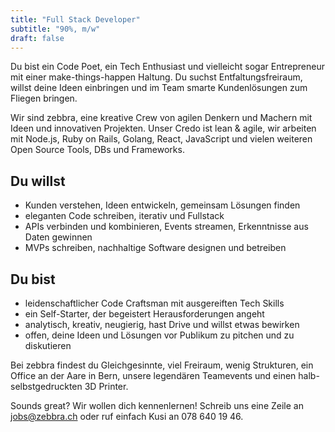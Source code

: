 ```yaml
---
title: "Full Stack Developer"
subtitle: "90%, m/w"
draft: false
---
```


Du bist ein Code Poet, ein Tech Enthusiast und vielleicht sogar Entrepreneur mit einer make-things-happen Haltung. Du suchst Entfaltungsfreiraum, willst deine Ideen einbringen und im Team smarte Kundenlösungen zum Fliegen bringen.
<!--more-->

Wir sind zebbra, eine kreative Crew von agilen Denkern und Machern mit Ideen und innovativen Projekten. Unser Credo ist lean & agile, wir arbeiten mit Node.js, Ruby on Rails, Golang, React, JavaScript und vielen weiteren Open Source Tools, DBs und Frameworks.

## Du willst

* Kunden verstehen, Ideen entwickeln, gemeinsam Lösungen finden
* eleganten Code schreiben, iterativ und Fullstack
* APIs verbinden und kombinieren, Events streamen, Erkenntnisse aus Daten gewinnen
* MVPs schreiben, nachhaltige Software designen und betreiben

## Du bist

* leidenschaftlicher Code Craftsman mit ausgereiften Tech Skills
* ein Self-Starter, der begeistert Herausforderungen angeht
* analytisch, kreativ, neugierig, hast Drive und willst etwas bewirken
* offen, deine Ideen und Lösungen vor Publikum zu pitchen und zu diskutieren

Bei zebbra findest du Gleichgesinnte, viel Freiraum, wenig Strukturen, ein Office an der Aare in Bern, unsere legendären Teamevents und einen halb-selbstgedruckten 3D Printer.

Sounds great? Wir wollen dich kennenlernen! Schreib uns eine Zeile an jobs@zebbra.ch oder ruf einfach Kusi an 078 640 19 46.
